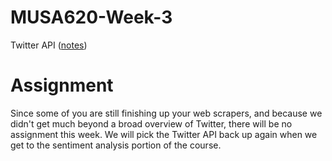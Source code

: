 # MUSA620-Week-3
Twitter API ([notes](https://github.com/MUSA-620-Fall-2017/MUSA-620-Week-4/blob/master/week-4-twitter.pptx))


# Assignment

Since some of you are still finishing up your web scrapers, and because we didn't get much beyond a broad overview of Twitter, there will be no assignment this week. We will pick the Twitter API back up again when we get to the sentiment analysis portion of the course.



